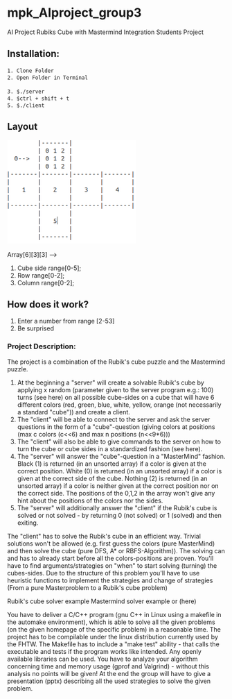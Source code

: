 # mpk_AIproject_group3
AI Project Rubiks Cube with Mastermind Integration
Students Project


## Installation:

```
1. Clone Folder
2. Open Folder in Terminal

3. $./server
4. $ctrl + shift + t
5. $./client
```


## Layout

![layoutCube](miscellaneous/layoutCube.png)

Array[6][3][3] -->
  1. Cube side range[0-5];
  2. Row range[0-2];
  3. Column range[0-2];

## How does it work?

1. Enter a number from range [2-53]
2. Be surprised


### Project Description:

The project is a combination of the Rubik's cube puzzle and the Mastermind puzzle.
1) At the beginning a "server" will create a solvable Rubik's cube by applying x random
(parameter given to the server program e.g.: 100) turns (see here) on all possible
cube-sides on a cube that will have 6 different colors (red, green, blue, white, yellow, orange (not necessarily a standard "cube")) and create a client.
2) The "client" will be able to connect to the server and ask the server questions in the form of a "cube"-question
(giving colors at positions (max c colors (c<<6) and max n positions (n<<9*6)))
3) The "client" will also be able to give commands to the server on how to turn the cube or cube sides in a standardized fashion (see here).
4) The "server" will answer the "cube"-question in a "MasterMind" fashion. Black (1) is returned (in an unsorted array)
 if a color is given at the correct position. White (0) is returned (in an unsorted array) if a color is given at the correct side of the cube.
 Nothing (2) is returned (in an unsorted array) if a color is neither given at the correct position nor on the correct side.
 The positions of the 0,1,2 in the array won't give any hint about the positions of the colors nor the sides.
5) The "server" will additionally answer the "client" if the Rubik's cube is solved or not solved - by returning 0 (not solved) or 1 (solved) and then exiting.

The "client" has to solve the Rubik's cube in an efficient way.
Trivial solutions won't be allowed (e.g. first guess the colors (pure MasterMind) and then solve the cube (pure DFS, A* or RBFS-Algorithm)). The solving can and has to already start before all the colors-positions are proven.
You'll have to find arguments/strategies on "when" to start solving (turning) the cubes-sides.
Due to the structure of this problem you'll have to use heuristic functions to implement the strategies and change of strategies (From a pure Masterproblem to a Rubik's cube problem)

Rubik's cube solver example
Mastermind solver example or (here)

You have to deliver a C/C++ program (gnu C++ in Linux using a makefile in the automake environment), which is able to solve all the given problems (on the given homepage of the specific problem) in a reasonable time.
The project has to be compilable under the linux distribution currently used by the FHTW.
The Makefile has to include a "make test" ability - that calls the executable and tests if the program works like intended.
Any openly available libraries can be used.
You have to analyze your algorithm concerning time and memory usage (gprof and Valgrind) - without this analysis no points will be given!
At the end the group will have to give a presentation (pptx) describing all the used strategies to solve the given problem.
